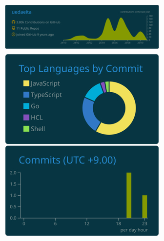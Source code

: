 ![](https://raw.githubusercontent.com/uedaeita/uedaeita/main/profile-summary-card-output/solarized_dark/0-profile-details.svg)

![](https://raw.githubusercontent.com/uedaeita/uedaeita/main/profile-summary-card-output/solarized_dark/2-most-commit-language.svg)　![](https://raw.githubusercontent.com/uedaeita/uedaeita/main/profile-summary-card-output/solarized_dark/4-productive-time.svg)
